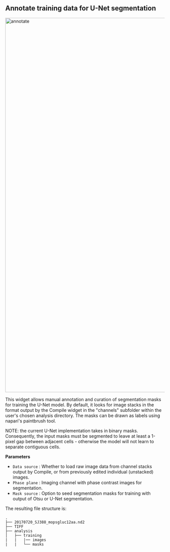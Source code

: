 ## Annotate training data for U-Net segmentation

<img width="1184" alt="annotate" src="https://user-images.githubusercontent.com/40699438/230508777-522d89ad-7361-47a9-8946-0228e2681ef6.png">

This widget allows manual annotation and curation of segmentation masks for training the U-Net model. By default, it looks for image stacks in the format output by the Compile widget in the "channels" subfolder within the user's chosen analysis directory. The masks can be drawn as labels using napari's paintbrush tool.

NOTE: the current U-Net implementation takes in binary masks. Consequently, the input masks must be segmented to leave at least a 1-pixel gap between adjacent cells - otherwise the model will not learn to separate contiguous cells.

**Parameters**

* `Data source` : Whether to load raw image data from channel stacks output by Compile, or from previously edited individual (unstacked) images.
* `Phase plane` : Imaging channel with phase contrast images for segmentation.
* `Mask source` : Option to seed segmentation masks for training with output of Otsu or U-Net segmentation.

The resulting file structure is:

```
.
├── 20170720_SJ388_mopsgluc12aa.nd2
├── TIFF
├── analysis
│   ├── training
|   |   |── images
|   |   └── masks
```
